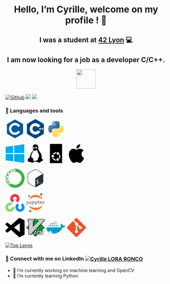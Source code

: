 <p align="center">
  <h1 align="center">Hello, I’m Cyrille, welcome on my profile ! 🌴 </h1>
</p>

<h2 align="center"> I was a student at <a href="https://42lyon.fr/">42 Lyon</a> 💻 </h2>
<h2 align="center"> I am now looking for a job as a developer C/C++. </h2>

<div align="center">
  <img src="https://github.com/JaeSeoKim/badge42/blob/main/public/badge42_logo.svg" width="60" height="60" style="max-width: 100%;">
</div>

[![Github](https://img.shields.io/github/followers/?username=cloraronco?label=Follow&style=social)](https://github.com/cloraronco)        ![](https://visitor-badge.laobi.icu/badge?page_id=cloraronco.cloraronco)
[![](https://github-readme-stats.vercel.app/api/wakatimecloraronco=ffflabs)](https://github.com/anuraghazra/github-readme-stats)

<h3> 🔧 Languages and tools </h3>
<p align="left">
  <img src="https://github.com/devicons/devicon/blob/master/icons/c/c-plain.svg" alt="c" width="60" height="60" style="max-width: 100%;">  
  <img src="https://github.com/devicons/devicon/blob/master/icons/cplusplus/cplusplus-plain.svg" width="60" height="60" style="max-width: 100%;">
  <img src="https://github.com/devicons/devicon/blob/master/icons/python/python-original.svg" width="60" height="60" style="max-width: 100%;">
</p>
<p align="left">
  <img src="https://github.com/devicons/devicon/blob/master/icons/windows8/windows8-original.svg" width="60" height="60" style="max-width: 100%;">
  <img src="https://github.com/devicons/devicon/blob/master/icons/linux/linux-plain.svg" width="60" height="60" style="max-width: 100%;">
  <img src="https://github.com/devicons/devicon/blob/master/icons/ubuntu/ubuntu-plain.svg" width="60" height="60" style="max-width: 100%;">
  <img src="https://github.com/devicons/devicon/blob/master/icons/apple/apple-original.svg" width="60" height="60" style="max-width: 100%;">
</p>
<p align="left">
  <img src="https://github.com/devicons/devicon/blob/master/icons/anaconda/anaconda-original.svg" width="60" height="60" style="max-width: 100%;">
  <img src="https://github.com/devicons/devicon/blob/master/icons/bash/bash-original.svg" width="60" height="60" style="max-width: 100%;">
</p>
<p align="left">
  <img src="https://github.com/devicons/devicon/blob/master/icons/opencv/opencv-original.svg" width="60" height="60" style="max-width: 100%;">
  <img src="https://github.com/devicons/devicon/blob/master/icons/jupyter/jupyter-original-wordmark.svg" width="60" height="60" style="max-width: 100%;">
</p>
<p align="left">
  <img src="https://github.com/devicons/devicon/blob/master/icons/vscode/vscode-plain.svg" alt="c" width="60" height="60" style="max-width: 100%;">
  <img src="https://github.com/devicons/devicon/blob/master/icons/vim/vim-original.svg" alt="c" width="60" height="60" style="max-width: 100%;">
  <img src="https://github.com/devicons/devicon/blob/master/icons/docker/docker-plain.svg" alt="c" width="60" height="60" style="max-width: 100%;">
  <img src="https://github.com/devicons/devicon/blob/master/icons/git/git-plain.svg" alt="c" width="60" height="60" style="max-width: 100%;">
</p>

  [![Top Langs](https://github-readme-stats.vercel.app/api/top-langs/?username=cloraronco&layout=compact&theme=monokai)](https://github.com/anuraghazra/github-readme-stats)
  

<h3 align="left"> 🌻 Connect with me on LinkedIn  <a href="https://www.linkedin.com/in/cyrilleloraronco/"> <img align="center" src="https://raw.githubusercontent.com/rahuldkjain/github-profile-readme-generator/master/src/images/icons/Social/linked-in-alt.svg" alt="Cyrille LORA RONCO" height="30" width="40" style="max-width: 100%;">
</a> </h3>

- 🔭 I’m currently working on machine learning and OpenCV
- 🌱 I’m currently learning Python
<!--
**cloraronco/cloraronco** is a ✨ _special_ ✨ repository because its `README.md` (this file) appears on your GitHub profile.

Here are some ideas to get you started:

- 👯 I’m looking to collaborate on ...
- 🤔 I’m looking for help with ...
- 💬 Ask me about ...
- 😄 Pronouns: ...
- ⚡ Fun fact: ... 
-->
